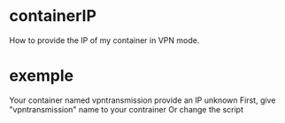 <a href="https://zupimages.net/viewer.php?id=20/35/xatc.png"><img src="https://zupimages.net/up/20/35/xatc.png" alt="" /></a>

# containerIP
How to provide the IP of my container in VPN mode.

# exemple
Your container named vpntransmission provide an IP unknown
First, give "vpntransmission" name to your contrainer
Or change the script
